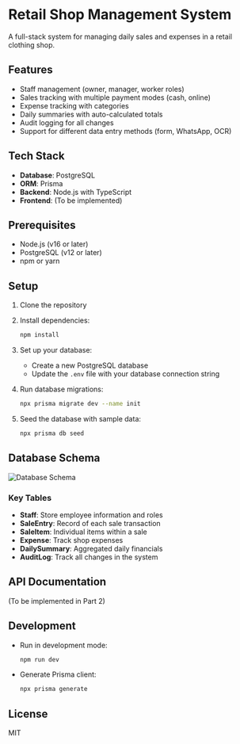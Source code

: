# Retail Shop Management System

A full-stack system for managing daily sales and expenses in a retail clothing shop.

## Features

- Staff management (owner, manager, worker roles)
- Sales tracking with multiple payment modes (cash, online)
- Expense tracking with categories
- Daily summaries with auto-calculated totals
- Audit logging for all changes
- Support for different data entry methods (form, WhatsApp, OCR)

## Tech Stack

- **Database**: PostgreSQL
- **ORM**: Prisma
- **Backend**: Node.js with TypeScript
- **Frontend**: (To be implemented)

## Prerequisites

- Node.js (v16 or later)
- PostgreSQL (v12 or later)
- npm or yarn

## Setup

1. Clone the repository
2. Install dependencies:
   ```bash
   npm install
   ```
3. Set up your database:
   - Create a new PostgreSQL database
   - Update the `.env` file with your database connection string

4. Run database migrations:
   ```bash
   npx prisma migrate dev --name init
   ```

5. Seed the database with sample data:
   ```bash
   npx prisma db seed
   ```

## Database Schema

![Database Schema](prisma/ERD.png)

### Key Tables

- **Staff**: Store employee information and roles
- **SaleEntry**: Record of each sale transaction
- **SaleItem**: Individual items within a sale
- **Expense**: Track shop expenses
- **DailySummary**: Aggregated daily financials
- **AuditLog**: Track all changes in the system

## API Documentation

(To be implemented in Part 2)

## Development

- Run in development mode:
  ```bash
  npm run dev
  ```

- Generate Prisma client:
  ```bash
  npx prisma generate
  ```

## License

MIT
